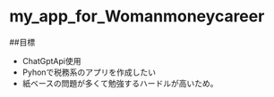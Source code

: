 # my_app_for_Womanmoneycareer

##目標
* ChatGptApi使用
* Pyhonで税務系のアプリを作成したい
* 紙ベースの問題が多くて勉強するハードルが高いため。
